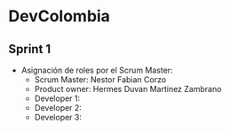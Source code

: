 # DevColombia

## Sprint 1
- Asignación de roles por el Scrum Master:
  - Scrum Master: Nestor Fabian Corzo
  - Product owner: Hermes Duvan Martinez Zambrano 
  - Developer 1:
  - Developer 2:
  - Developer 3:
